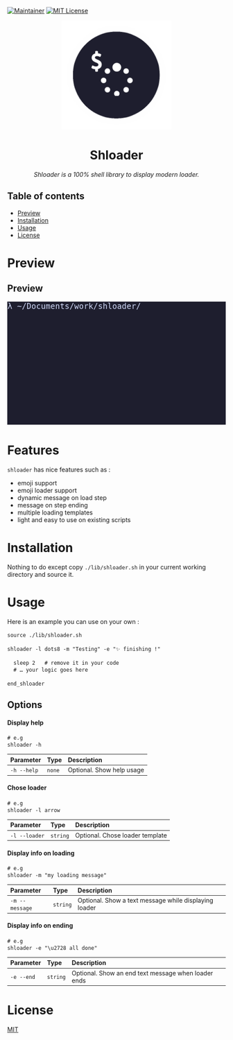 [![Maintainer](https://img.shields.io/badge/maintainer-corentinderet-blue)](https://github.com/Kaderovski)
[![MIT License](https://img.shields.io/badge/license-MIT-green)](https://choosealicense.com/licenses/mit/)
<p align="center">
    <img src="./statics/shloader.png" width="50%">
</p>
<h1 align="center">Shloader</h1>
<p align="center"><i>Shloader is a 100% shell library to display modern loader.</i></p>

## Table of contents

- [Preview](#preview)
- [Installation](#installation)
- [Usage](#usage)
- [License](#license)

# Preview

## Preview
<p align="center">
    <img src="./statics/shloader.gif">
</p>

# Features
`shloader` has nice features such as :

- emoji support
- emoji loader support
- dynamic message on load step
- message on step ending
- multiple loading templates
- light and easy to use on existing scripts  

# Installation

Nothing to do except copy `./lib/shloader.sh` in your current working directory and source it.

# Usage 

Here is an example you can use on your own :
```shell
source ./lib/shloader.sh

shloader -l dots8 -m "Testing" -e "✨ finishing !" 

  sleep 2   # remove it in your code
  # … your logic goes here

end_shloader

```

## Options

#### Display help

```shell
# e.g
shloader -h
```

| Parameter | Type     | Description                |
| :-------- | :------- | :------------------------- |
| `-h --help` | `none` | Optional. Show help usage |

#### Chose loader

```shell
# e.g
shloader -l arrow
```

| Parameter | Type     | Description                |
| :-------- | :------- | :------------------------- |
| `-l --loader` | `string` | Optional. Chose loader template|

#### Display info on loading

```shell
# e.g
shloader -m "my loading message" 
```

| Parameter | Type     | Description                |
| :-------- | :------- | :------------------------- |
| `-m --message` | `string` | Optional. Show a text message while displaying loader|

#### Display info on ending

```shell
# e.g
shloader -e "\u2728 all done"
```

| Parameter | Type     | Description                |
| :-------- | :------- | :------------------------- |
| `-e --end` | `string` | Optional. Show an end text message when loader ends|


# License

[MIT](https://choosealicense.com/licenses/mit/)


